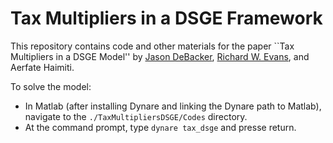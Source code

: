# Tax Multipliers in a DSGE Framework

This repository contains code and other materials for the paper ``Tax Multipliers in a DSGE Model'' by [Jason DeBacker](http://jasondebacker.com), [Richard W. Evans](https://sites.google.com/site/rickecon/), and Aerfate Haimiti.

To solve the model:
* In Matlab (after installing Dynare and linking the Dynare path to Matlab), navigate to the `./TaxMultipliersDSGE/Codes` directory.
* At the command prompt, type `dynare tax_dsge` and presse return.